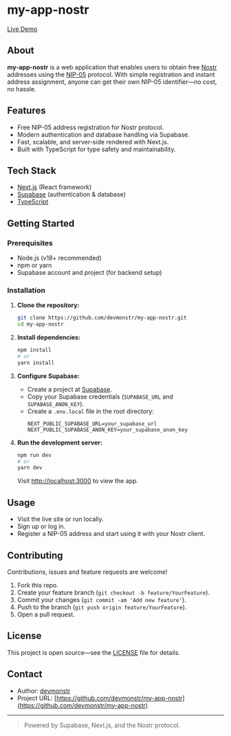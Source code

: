 # my-app-nostr

[Live Demo](https://nvrs.xyz)

## About

**my-app-nostr** is a web application that enables users to obtain free [Nostr](https://nostr.com/) addresses using the [NIP-05](https://github.com/nostr-protocol/nips/blob/master/05.md) protocol. With simple registration and instant address assignment, anyone can get their own NIP-05 identifier—no cost, no hassle.

## Features

- Free NIP-05 address registration for Nostr protocol.
- Modern authentication and database handling via Supabase.
- Fast, scalable, and server-side rendered with Next.js.
- Built with TypeScript for type safety and maintainability.

## Tech Stack

- [Next.js](https://nextjs.org/) (React framework)
- [Supabase](https://supabase.com/) (authentication & database)
- [TypeScript](https://www.typescriptlang.org/)

## Getting Started

### Prerequisites

- Node.js (v18+ recommended)
- npm or yarn
- Supabase account and project (for backend setup)

### Installation

1. **Clone the repository:**
   ```bash
   git clone https://github.com/devmonstr/my-app-nostr.git
   cd my-app-nostr
   ```

2. **Install dependencies:**
   ```bash
   npm install
   # or
   yarn install
   ```

3. **Configure Supabase:**
   - Create a project at [Supabase](https://app.supabase.com/).
   - Copy your Supabase credentials (`SUPABASE_URL` and `SUPABASE_ANON_KEY`).
   - Create a `.env.local` file in the root directory:
     ```
     NEXT_PUBLIC_SUPABASE_URL=your_supabase_url
     NEXT_PUBLIC_SUPABASE_ANON_KEY=your_supabase_anon_key
     ```

4. **Run the development server:**
   ```bash
   npm run dev
   # or
   yarn dev
   ```
   Visit [http://localhost:3000](http://localhost:3000) to view the app.

## Usage

- Visit the live site or run locally.
- Sign up or log in.
- Register a NIP-05 address and start using it with your Nostr client.

## Contributing

Contributions, issues and feature requests are welcome!

1. Fork this repo.
2. Create your feature branch (`git checkout -b feature/YourFeature`).
3. Commit your changes (`git commit -am 'Add new feature'`).
4. Push to the branch (`git push origin feature/YourFeature`).
5. Open a pull request.

## License

This project is open source—see the [LICENSE](LICENSE) file for details.

## Contact

- Author: [devmonstr](https://github.com/devmonstr)
- Project URL: [https://github.com/devmonstr/my-app-nostr](https://github.com/devmonstr/my-app-nostr)

---

> Powered by Supabase, Next.js, and the Nostr protocol.
